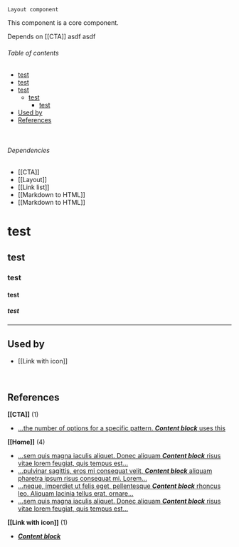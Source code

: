 `Layout component`

This component is a core component.

Depends on [[CTA]] asdf asdf

<!-- toc start -->
###### Table of contents  

- [test](#test)
- [test](#test)
- [test](#test)
  - [test](#test)
    - [test](#test)
- [Used by](#used-by)
- [References](#references)
  

<br />
<!-- toc end -->

###### Dependencies
 - [[CTA]]
 - [[Layout]]
 - [[Link list]]
 - [[Markdown to HTML]]
 - [[Markdown to HTML]]
 
 
 # test
 ## test
 
 ### test
 #### test
 ##### test

---

<!-- usedby start -->
## Used by  

 - [[Link with icon]]  

<br />
<!-- usedby end -->

<!-- backlinks start -->
## References  


**[[CTA]]** (1)
- <a href="CTA#:~:text=the number of options for a specific pattern. Content block uses this">...the number of options for a specific pattern. ***Content block*** uses this</a>

**[[Home]]** (4)
- <a href="Home#:~:text=sem quis magna iaculis aliquet. Donec aliquam Content block risus vitae lorem feugiat, quis tempus est">...sem quis magna iaculis aliquet. Donec aliquam ***Content block*** risus vitae lorem feugiat, quis tempus est...</a>
- <a href="Home#:~:text=pulvinar sagittis, eros mi consequat velit, Content block aliquam pharetra ipsum risus consequat mi. Lorem">...pulvinar sagittis, eros mi consequat velit, ***Content block*** aliquam pharetra ipsum risus consequat mi. Lorem...</a>
- <a href="Home#:~:text=neque, imperdiet ut felis eget, pellentesque Content block rhoncus leo. Aliquam lacinia tellus erat, ornare">...neque, imperdiet ut felis eget, pellentesque ***Content block*** rhoncus leo. Aliquam lacinia tellus erat, ornare...</a>
- <a href="Home#:~:text=sem quis magna iaculis aliquet. Donec aliquam Content block risus vitae lorem feugiat, quis tempus est">...sem quis magna iaculis aliquet. Donec aliquam ***Content block*** risus vitae lorem feugiat, quis tempus est...</a>

**[[Link with icon]]** (1)
- <a href="Link-with-icon#:~:text=Content block">***Content block***</a>
  

<br />
<!-- backlinks end -->
